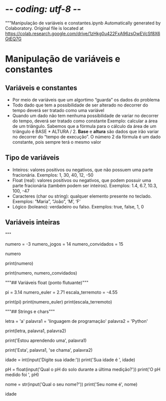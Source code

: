 # -*- coding: utf-8 -*-
"""Manipulação de variáveis e constantes.ipynb
Automatically generated by Colaboratory.
Original file is located at
    https://colab.research.google.com/drive/1zHkg0u422FxA96zsOwEVcSf8X6GtEQ7G
# Manipulação de variáveis e constantes
## Variáveis e constantes
- Por meio de variáveis que um algortimo “guarda” os dados do problema
- Todo dado que tem a possibilidade de ser alterado no decorrer do tempo deverá ser tratado como uma variável
- Quando um dado não tem nenhuma possibilidade de variar no decorrer do tempo, deverá ser tratado como constante
Exemplo: calcular a área de um triângulo. Sabemos que a fórmula para o cálculo da área de um triângulo é BASE * ALTURA / 2. **Base** e **altura** são dados que irão variar no decorrer do “tempo de execução”. O número 2 da fórmula é um dado constante, pois sempre terá o mesmo valor
## Tipo de variáveis
- Inteiros: valores positivos ou negativos, que não possuem uma parte fracionária. Exemplos: 1, 30, 40, 12, -50
- Float (real): valores positivos ou negativos, que podem possuir uma parte fracionária (também podem ser inteiros). Exemplos: 1.4, 6.7, 10.3, 100, -47
- Caracteres (char ou string): qualquer elemento presente no teclado. Exemplos: “Maria”, “João”, ‘M’, ‘F’
- Lógico (boleano): verdadeiro ou falso. Exemplos: true, false, 1, 0
## Variáveis inteiras
"""

numero = -3
numero_jogos = 14
numero_convidados = 15

numero

print(numero)

print(numero, numero_convidados)

"""## Variáveis float (ponto flutuante)"""

pi = 3.14
numero_euler = 2.71
escala_terremoto = -4.55

print(pi)
print(numero_euler)
print(escala_terremoto)

"""## Strings e chars"""

letra = 'a'
palavra1 = 'linguagem de programação'
palavra2 = 'Python'

print(letra, palavra1, palavra2)

print('Estou aprendendo uma', palavra1)

print('Esta', palavra1, 'se chama', palavra2)

idade = int(input('Digite sua idade:'))
print('Sua idade é ', idade)

pH = float(input('Qual o pH do solo durante a última medição?'))
print('O pH medido foi ', pH)

nome = str(input('Qual o seu nome?'))
print('Seu nome é', nome)

idade
